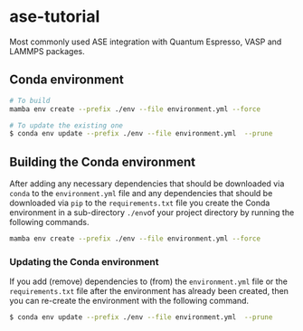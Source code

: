 # ase-tutorial

Most commonly used ASE integration with Quantum Espresso, VASP and LAMMPS packages.

## Conda environment

```bash
# To build
mamba env create --prefix ./env --file environment.yml --force

# To update the existing one
$ conda env update --prefix ./env --file environment.yml  --prune
```

## Building the Conda environment

After adding any necessary dependencies that should be downloaded via `conda` to the 
`environment.yml` file and any dependencies that should be downloaded via `pip` to the 
`requirements.txt` file you create the Conda environment in a sub-directory `./env`of your project 
directory by running the following commands.

```bash
mamba env create --prefix ./env --file environment.yml --force
```

### Updating the Conda environment

If you add (remove) dependencies to (from) the `environment.yml` file or the `requirements.txt` file 
after the environment has already been created, then you can re-create the environment with the 
following command.

```bash
$ conda env update --prefix ./env --file environment.yml  --prune
```

